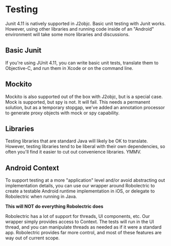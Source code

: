 # Testing

Junit 4.11 is natively supported in J2objc. Basic unit testing with Junit works. However, using other libraries and running code inside of an "Android" environment will take some more libraries and discussions.

## Basic Junit

If you're using JUnit 4.11, you can write basic unit tests, translate them to Objective-C, and run them in Xcode or on the command line.

## Mockito

Mockito is also supported out of the box with J2objc, but is a special case. Mock is supported, but spy is not. It will fail. This needs a permanent solution, but as a temporary stopgap, we've added an annotation processor to generate proxy objects with mock or spy capability.

## Libraries

Testing libraries that are standard Java will likely be OK to translate. However, testing libraries tend to be liberal with their own dependencies, so often you'll find it easier to cut out convenience libraries. YMMV.

## Android Context

To support testing at a more "application" level and/or avoid abstracting out implementation details, you can use our wrapper around Robolectric to create a testable Android runtime implementation in iOS, or delegate to Robolectric when running in Java.

**This will NOT do everything Robolectric does**

Robolectric has a lot of support for threads, UI components, etc. Our wrapper simply provides access to Context. The tests will run in the UI thread, and you can manipulate threads as needed as if it were a standard app. Robolectric provides far more control, and most of these features are way out of current scope.